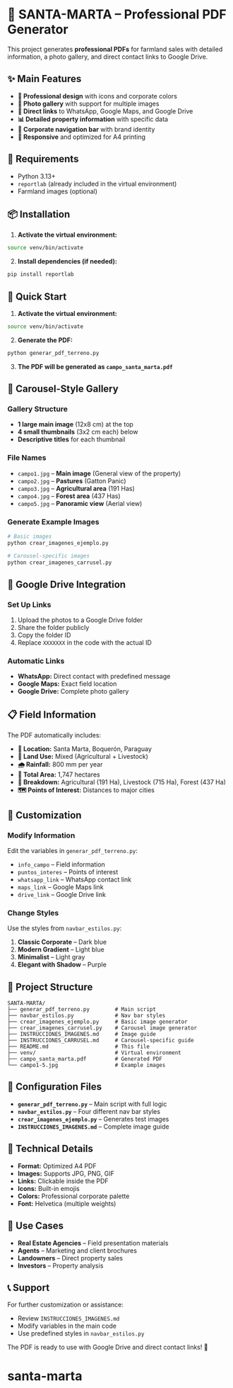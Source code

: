 # 🏡 SANTA-MARTA – Professional PDF Generator

This project generates **professional PDFs** for farmland sales with detailed information, a photo gallery, and direct contact links to Google Drive.

## ✨ Main Features

- **🎨 Professional design** with icons and corporate colors  
- **📸 Photo gallery** with support for multiple images  
- **🔗 Direct links** to WhatsApp, Google Maps, and Google Drive  
- **📊 Detailed property information** with specific data  
- **🏢 Corporate navigation bar** with brand identity  
- **📱 Responsive** and optimized for A4 printing  

## 🚀 Requirements

- Python 3.13+  
- `reportlab` (already included in the virtual environment)  
- Farmland images (optional)

## 📦 Installation

1. **Activate the virtual environment:**
```bash
source venv/bin/activate
```

2. **Install dependencies (if needed):**
```bash
pip install reportlab
```

## 🎯 Quick Start

1. **Activate the virtual environment:**
```bash
source venv/bin/activate
```

2. **Generate the PDF:**
```bash
python generar_pdf_terreno.py
```

3. **The PDF will be generated as `campo_santa_marta.pdf`**

## 📸 Carousel-Style Gallery

### Gallery Structure
- **1 large main image** (12x8 cm) at the top  
- **4 small thumbnails** (3x2 cm each) below  
- **Descriptive titles** for each thumbnail  

### File Names
- `campo1.jpg` – **Main image** (General view of the property)  
- `campo2.jpg` – **Pastures** (Gatton Panic)  
- `campo3.jpg` – **Agricultural area** (191 Has)  
- `campo4.jpg` – **Forest area** (437 Has)  
- `campo5.jpg` – **Panoramic view** (Aerial view)

### Generate Example Images
```bash
# Basic images
python crear_imagenes_ejemplo.py

# Carousel-specific images
python crear_imagenes_carrusel.py
```

## 🔗 Google Drive Integration

### Set Up Links
1. Upload the photos to a Google Drive folder  
2. Share the folder publicly  
3. Copy the folder ID  
4. Replace `XXXXXXX` in the code with the actual ID  

### Automatic Links
- **WhatsApp:** Direct contact with predefined message  
- **Google Maps:** Exact field location  
- **Google Drive:** Complete photo gallery  

## 📋 Field Information

The PDF automatically includes:
- **📍 Location:** Santa Marta, Boquerón, Paraguay  
- **🌱 Land Use:** Mixed (Agricultural + Livestock)  
- **🌧️ Rainfall:** 800 mm per year  
- **📏 Total Area:** 1,747 hectares  
- **🌾 Breakdown:** Agricultural (191 Ha), Livestock (715 Ha), Forest (437 Ha)  
- **🗺️ Points of Interest:** Distances to major cities  

## 🎨 Customization

### Modify Information
Edit the variables in `generar_pdf_terreno.py`:
- `info_campo` – Field information  
- `puntos_interes` – Points of interest  
- `whatsapp_link` – WhatsApp contact link  
- `maps_link` – Google Maps link  
- `drive_link` – Google Drive link  

### Change Styles
Use the styles from `navbar_estilos.py`:
1. **Classic Corporate** – Dark blue  
2. **Modern Gradient** – Light blue  
3. **Minimalist** – Light gray  
4. **Elegant with Shadow** – Purple  

## 📁 Project Structure

```
SANTA-MARTA/
├── generar_pdf_terreno.py        # Main script
├── navbar_estilos.py             # Nav bar styles
├── crear_imagenes_ejemplo.py     # Basic image generator
├── crear_imagenes_carrusel.py    # Carousel image generator
├── INSTRUCCIONES_IMAGENES.md     # Image guide
├── INSTRUCCIONES_CARRUSEL.md     # Carousel-specific guide
├── README.md                     # This file
├── venv/                         # Virtual environment
├── campo_santa_marta.pdf         # Generated PDF
└── campo1-5.jpg                  # Example images
```

## 🔧 Configuration Files

- **`generar_pdf_terreno.py`** – Main script with full logic  
- **`navbar_estilos.py`** – Four different nav bar styles  
- **`crear_imagenes_ejemplo.py`** – Generates test images  
- **`INSTRUCCIONES_IMAGENES.md`** – Complete image guide  

## 📱 Technical Details

- **Format:** Optimized A4 PDF  
- **Images:** Supports JPG, PNG, GIF  
- **Links:** Clickable inside the PDF  
- **Icons:** Built-in emojis  
- **Colors:** Professional corporate palette  
- **Font:** Helvetica (multiple weights)  

## 🎯 Use Cases

- **Real Estate Agencies** – Field presentation materials  
- **Agents** – Marketing and client brochures  
- **Landowners** – Direct property sales  
- **Investors** – Property analysis  

## 📞 Support

For further customization or assistance:
- Review `INSTRUCCIONES_IMAGENES.md`  
- Modify variables in the main code  
- Use predefined styles in `navbar_estilos.py`

The PDF is ready to use with Google Drive and direct contact links! 🚀  

# santa-marta
